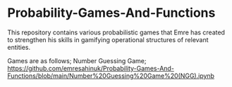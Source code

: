 # Probability-Games-And-Functions
This repository contains various probabilistic games that Emre has created to strengthen his skills in gamifying operational structures of relevant entities.

Games are as follows; Number Guessing Game; https://github.com/emresahinuk/Probability-Games-And-Functions/blob/main/Number%20Guessing%20Game%20(NGG).ipynb


